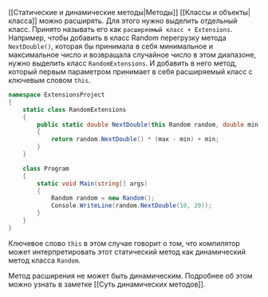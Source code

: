 
[[Статические и динамические методы|Методы]] [[Классы и объекты|класса]] можно расширять. Для этого нужно выделить отдельный класс. Принято называть его как `расширяемый класс + Extensions`. Например, чтобы добавить в класс Random перегрузку метода `NextDouble()`, которая бы принимала в себя минимальное и максимальное число и возвращала случайное число в этом диапазоне, нужно выделить класс `RandomExtensions`. И добавить в него метод, который первым параметром принимает в себя расширяемый класс с ключевым словом `this`.

```cs
namespace ExtensionsProject
{
    static class RandomExtensions
    {
        public static double NextDouble(this Random random, double min, double max)
        {
            return random.NextDouble() * (max - min) + min;
        }
    }

    class Program
    {
        static void Main(string[] args)
        {
            Random random = new Random();
            Console.WriteLine(random.NextDouble(10, 20));
        }
    }
}
```

Ключевое слово `this` в этом случае говорит о том, что компилятор может интерпретировать этот статический метод как динамический метод класса `Random`.

Метод расширения не может быть динамическим. Подробнее об этом можно узнать в заметке [[Суть динамических методов]].